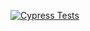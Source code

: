 [![Cypress Tests](https://github.com/kyeonghwanlee/todomvc/actions/workflows/test-app.yml/badge.svg)](https://github.com/kyeonghwanlee/todomvc/actions/workflows/test-app.yml)
